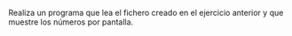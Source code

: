 Realiza un programa que lea el fichero creado en el ejercicio anterior y que muestre los números por pantalla.
